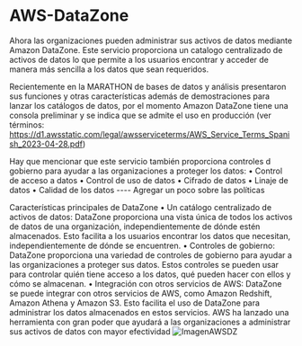 # AWS-DataZone
Ahora las organizaciones pueden administrar sus activos de datos mediante Amazon DataZone.
Este servicio proporciona un catalogo centralizado de activos de datos lo que permite a los usuarios encontrar y acceder de manera más sencilla a los datos que sean requeridos. 

Recientemente en la MARATHON de bases de datos y análisis presentaron sus funciones y otras características además de demostraciones para lanzar los catálogos de datos, por el momento Amazon DataZone tiene una consola preliminar y se indica que se admite el uso en producción (ver términos: https://d1.awsstatic.com/legal/awsserviceterms/AWS_Service_Terms_Spanish_2023-04-28.pdf)

Hay que mencionar que este servicio también proporciona controles d gobierno para ayudar a las organizaciones a proteger los datos: 
•	Control de acceso a datos
•	Control de uso de datos
•	Cifrado de datos
•	Linaje de datos
•	Calidad de los datos 
---- Agregar un poco sobre las políticas 

Características principales de DataZone
•	Un catálogo centralizado de activos de datos: DataZone proporciona una vista única de todos los activos de datos de una organización, independientemente de dónde estén almacenados. Esto facilita a los usuarios encontrar los datos que necesitan, independientemente de dónde se encuentren.
•	Controles de gobierno: DataZone proporciona una variedad de controles de gobierno para ayudar a las organizaciones a proteger sus datos. Estos controles se pueden usar para controlar quién tiene acceso a los datos, qué pueden hacer con ellos y cómo se almacenan.
•	Integración con otros servicios de AWS: DataZone se puede integrar con otros servicios de AWS, como Amazon Redshift, Amazon Athena y Amazon S3. Esto facilita el uso de DataZone para administrar los datos almacenados en estos servicios.
AWS ha lanzado una herramienta con gran poder que ayudará a las organizaciones a administrar sus activos de datos con mayor efectividad
![ImagenAWSDZ](https://github.com/DiegoJimenez14/AWS-DataZone/assets/115049957/bcf83a4e-9758-494b-b46d-8f96d94ed3ee)
